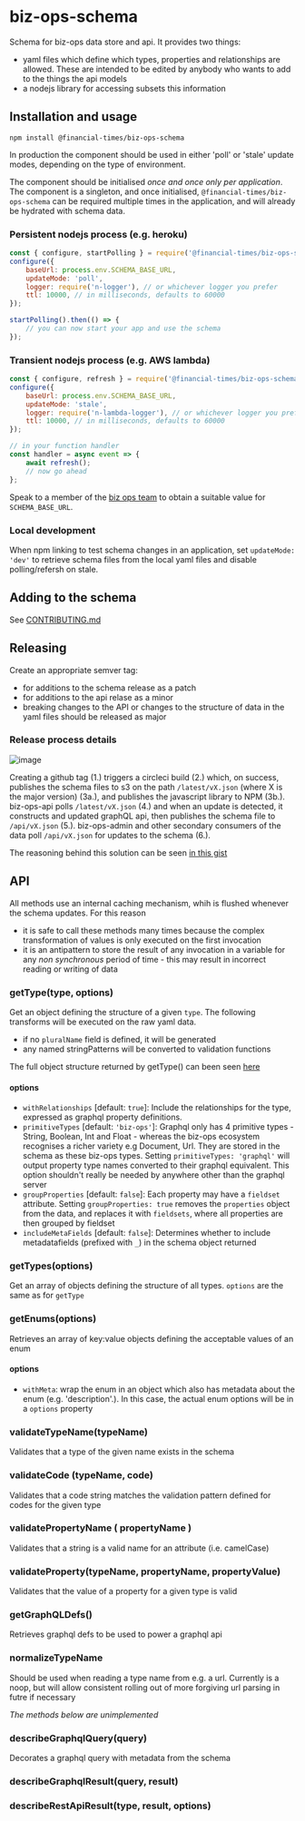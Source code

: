 # biz-ops-schema

Schema for biz-ops data store and api. It provides two things:

-   yaml files which define which types, properties and relationships are allowed. These are intended to be edited by anybody who wants to add to the things the api models
-   a nodejs library for accessing subsets this information

## Installation and usage

`npm install @financial-times/biz-ops-schema`

In production the component should be used in either 'poll' or 'stale' update modes, depending on the type of environment.

The component should be initialised _once and once only per application_. The component is a singleton, and once initialised, `@financial-times/biz-ops-schema` can be required multiple times in the application, and will already be hydrated with schema data.

### Persistent nodejs process (e.g. heroku)

```js
const { configure, startPolling } = require('@financial-times/biz-ops-schema');
configure({
	baseUrl: process.env.SCHEMA_BASE_URL,
	updateMode: 'poll',
	logger: require('n-logger'), // or whichever logger you prefer
	ttl: 10000, // in milliseconds, defaults to 60000
});

startPolling().then(() => {
	// you can now start your app and use the schema
});
```

### Transient nodejs process (e.g. AWS lambda)

```js
const { configure, refresh } = require('@financial-times/biz-ops-schema');
configure({
	baseUrl: process.env.SCHEMA_BASE_URL,
	updateMode: 'stale',
	logger: require('n-lambda-logger'), // or whichever logger you prefer
	ttl: 10000, // in milliseconds, defaults to 60000
});

// in your function handler
const handler = async event => {
	await refresh();
	// now go ahead
};
```

Speak to a member of the [biz ops team](https://financialtimes.slack.com/messages/C9S0V2KPV) to obtain a suitable value for `SCHEMA_BASE_URL`.

### Local development

When npm linking to test schema changes in an application, set `updateMode: 'dev'` to retrieve schema files from the local yaml files and disable polling/refersh on stale.

## Adding to the schema

See [CONTRIBUTING.md](CONTRIBUTING.md)

## Releasing

Create an appropriate semver tag:

-   for additions to the schema release as a patch
-   for additions to the api relase as a minor
-   breaking changes to the API or changes to the structure of data in the yaml files should be released as major

### Release process details

![image](https://user-images.githubusercontent.com/447559/55995243-e4d77800-5cab-11e9-8713-8d0ea7485108.png)

Creating a github tag (1.) triggers a circleci build (2.) which, on success, publishes the schema files to s3 on the path `/latest/vX.json` (where X is the major version) (3a.), and publishes the javascript library to NPM (3b.). biz-ops-api polls `/latest/vX.json` (4.) and when an update is detected, it constructs and updated graphQL api, then publishes the schema file to `/api/vX.json` (5.). biz-ops-admin and other secondary consumers of the data poll `/api/vX.json` for updates to the schema (6.).

The reasoning behind this solution can be seen [in this gist](https://gist.github.com/wheresrhys/dd4c5d856812e0fb8c705feeabffd754)

## API

All methods use an internal caching mechanism, whih is flushed whenever the schema updates. For this reason

-   it is safe to call these methods many times because the complex transformation of values is only executed on the first invocation
-   it is an antipattern to store the result of any invocation in a variable for any _non synchronous_ period of time - this may result in incorrect reading or writing of data

### getType(type, options)

Get an object defining the structure of a given `type`. The following transforms will be executed on the raw yaml data.

-   if no `pluralName` field is defined, it will be generated
-   any named stringPatterns will be converted to validation functions

The full object structure returned by getType() can been seen [here](GETTYPE.md)

#### options

-   `withRelationships` [default: `true`]: Include the relationships for the type, expressed as graphql property definitions.
-   `primitiveTypes` [default: `'biz-ops'`]: Graphql only has 4 primitive types - String, Boolean, Int and Float - whereas the biz-ops ecosystem recognises a richer variety e.g Document, Url. They are stored in the schema as these biz-ops types. Setting `primitiveTypes: 'graphql'` will output property type names converted to their graphql equivalent. This option shouldn't really be needed by anywhere other than the graphql server
-   `groupProperties` [default: `false`]: Each property may have a `fieldset` attribute. Setting `groupProperties: true` removes the `properties` object from the data, and replaces it with `fieldsets`, where all properties are then grouped by fieldset
-   `includeMetaFields` [default: `false`]: Determines whether to include metadatafields (prefixed with `_`) in the schema object returned

### getTypes(options)

Get an array of objects defining the structure of all types. `options` are the same as for `getType`

### getEnums(options)

Retrieves an array of key:value objects defining the acceptable values of an enum

#### options

-   `withMeta`: wrap the enum in an object which also has metadata about the enum (e.g. 'description'.). In this case, the actual enum options will be in a `options` property

### validateTypeName(typeName)

Validates that a type of the given name exists in the schema

### validateCode (typeName, code)

Validates that a code string matches the validation pattern defined for codes for the given type

### validatePropertyName ( propertyName )

Validates that a string is a valid name for an attribute (i.e. camelCase)

### validateProperty(typeName, propertyName, propertyValue)

Validates that the value of a property for a given type is valid

### getGraphQLDefs()

Retrieves graphql defs to be used to power a graphql api

### normalizeTypeName

Should be used when reading a type name from e.g. a url. Currently is a noop, but will allow consistent rolling out of more forgiving url parsing in futre if necessary

_The methods below are unimplemented_

### describeGraphqlQuery(query)

Decorates a graphql query with metadata from the schema

### describeGraphqlResult(query, result)

### describeRestApiResult(type, result, options)
